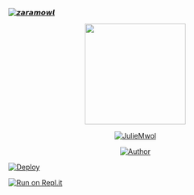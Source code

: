 
  
[![𝙯𝙖𝙧𝙖𝙢𝙤𝙬𝙡](https://www.herokucdn.com/deploy/button.svg)](https://heroku.com/deploy?template=https://github.com/Anu00123/zaramow.lv3/edit/master/README.md)
<div align="center">
  <img border-radius: 15px src="https://i.ibb.co/9rrnJ7g/20210815-080839.jpg" width="200" height="200"/>
  <p align="center">
<a href="#"><img title="JulieMwol" src="https://img.shields.io/badge/JulieMwol-green?colorA=%23ff0000&colorB=%23017e40&style=for-the-badge"></a>
</p>
  <p align="center">
<a href="https://github.com/farhan-dqz"><img title="Author" src="https://s10.gifyu.com/images/87644b9756a75c15a840372f61531b14.png"></a>
</p>
</div>
<p align=
   
   
        
    





  
  
[![Deploy](https://www.herokucdn.com/deploy/button.svg)](https://heroku.com/deploy?template=https://github.com/farhan-dqz/Julie-Mwol) 
  
[![Run on Repl.it](https://repl.it/badge/github/quiec/whatsAlfa)](https://replit.com/@Farhandqz/JulieMwol)
  






  



    



    
   
  
    


